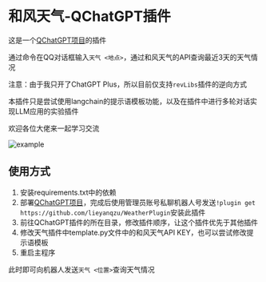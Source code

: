 # 和风天气-QChatGPT插件

这是一个[QChatGPT项目](https://github.com/RockChinQ/QChatGPT)的插件

通过命令在QQ对话框输入`天气 <地点>`，通过和风天气的API查询最近3天的天气情况

注意：由于我只开了ChatGPT Plus，所以目前仅支持`revLibs`插件的逆向方式

本插件只是尝试使用langchain的提示语模板功能，以及在插件中进行多轮对话实现LLM应用的实验插件

欢迎各位大佬来一起学习交流

![example](https://user-images.githubusercontent.com/3754125/231212559-63071a19-1d21-4ff9-b583-3a86c2c064ff.png)

## 使用方式

1. 安装requirements.txt中的依赖
1. 部署[QChatGPT项目](https://github.com/RockChinQ/QChatGPT)，完成后使用管理员账号私聊机器人号发送`!plugin get https://github.com/lieyanqzu/WeatherPlugin`安装此插件
2. 前往QChatGPT插件的所在目录，修改插件顺序，让这个插件优先于其他插件
3. 修改天气插件中template.py文件中的和风天气API KEY，也可以尝试修改提示语模板
4. 重启主程序

此时即可向机器人发送`天气 <位置>`查询天气情况
